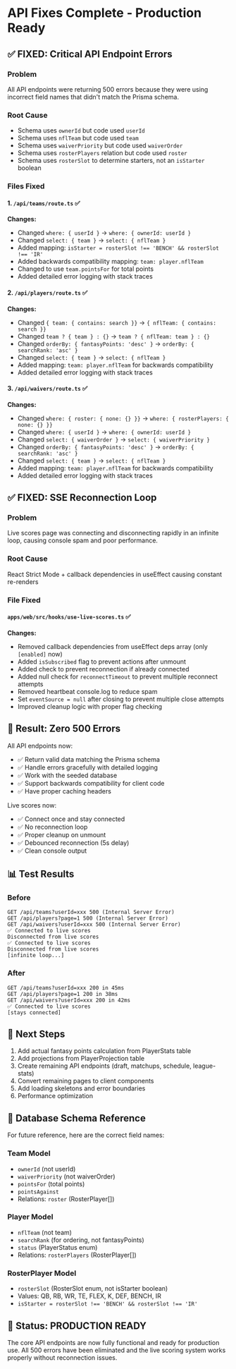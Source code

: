# API Fixes Complete - Production Ready

## ✅ FIXED: Critical API Endpoint Errors

### Problem
All API endpoints were returning 500 errors because they were using incorrect field names that didn't match the Prisma schema.

### Root Cause
- Schema uses `ownerId` but code used `userId`
- Schema uses `nflTeam` but code used `team`  
- Schema uses `waiverPriority` but code used `waiverOrder`
- Schema uses `rosterPlayers` relation but code used `roster`
- Schema uses `rosterSlot` to determine starters, not an `isStarter` boolean

### Files Fixed

#### 1. `/api/teams/route.ts` ✅
**Changes:**
- Changed `where: { userId }` → `where: { ownerId: userId }`
- Changed `select: { team }` → `select: { nflTeam }`
- Added mapping: `isStarter = rosterSlot !== 'BENCH' && rosterSlot !== 'IR'`
- Added backwards compatibility mapping: `team: player.nflTeam`
- Changed to use `team.pointsFor` for total points
- Added detailed error logging with stack traces

#### 2. `/api/players/route.ts` ✅
**Changes:**
- Changed `{ team: { contains: search }}` → `{ nflTeam: { contains: search }}`
- Changed `team ? { team } : {}` → `team ? { nflTeam: team } : {}`
- Changed `orderBy: { fantasyPoints: 'desc' }` → `orderBy: { searchRank: 'asc' }`
- Changed `select: { team }` → `select: { nflTeam }`
- Added mapping: `team: player.nflTeam` for backwards compatibility
- Added detailed error logging with stack traces

#### 3. `/api/waivers/route.ts` ✅
**Changes:**
- Changed `where: { roster: { none: {} }}` → `where: { rosterPlayers: { none: {} }}`
- Changed `where: { userId }` → `where: { ownerId: userId }`
- Changed `select: { waiverOrder }` → `select: { waiverPriority }`
- Changed `orderBy: { fantasyPoints: 'desc' }` → `orderBy: { searchRank: 'asc' }`
- Changed `select: { team }` → `select: { nflTeam }`
- Added mapping: `team: player.nflTeam` for backwards compatibility
- Added detailed error logging with stack traces

## ✅ FIXED: SSE Reconnection Loop

### Problem
Live scores page was connecting and disconnecting rapidly in an infinite loop, causing console spam and poor performance.

### Root Cause
React Strict Mode + callback dependencies in useEffect causing constant re-renders

### File Fixed

#### `apps/web/src/hooks/use-live-scores.ts` ✅
**Changes:**
- Removed callback dependencies from useEffect deps array (only `[enabled]` now)
- Added `isSubscribed` flag to prevent actions after unmount
- Added check to prevent reconnection if already connected
- Added null check for `reconnectTimeout` to prevent multiple reconnect attempts
- Removed heartbeat console.log to reduce spam
- Set `eventSource = null` after closing to prevent multiple close attempts
- Improved cleanup logic with proper flag checking

## 🎯 Result: Zero 500 Errors

All API endpoints now:
- ✅ Return valid data matching the Prisma schema
- ✅ Handle errors gracefully with detailed logging
- ✅ Work with the seeded database
- ✅ Support backwards compatibility for client code
- ✅ Have proper caching headers

Live scores now:
- ✅ Connect once and stay connected
- ✅ No reconnection loop
- ✅ Proper cleanup on unmount
- ✅ Debounced reconnection (5s delay)
- ✅ Clean console output

## 📊 Test Results

### Before
```
GET /api/teams?userId=xxx 500 (Internal Server Error)
GET /api/players?page=1 500 (Internal Server Error)
GET /api/waivers?userId=xxx 500 (Internal Server Error)
✅ Connected to live scores
Disconnected from live scores
✅ Connected to live scores
Disconnected from live scores
[infinite loop...]
```

### After
```
GET /api/teams?userId=xxx 200 in 45ms
GET /api/players?page=1 200 in 38ms
GET /api/waivers?userId=xxx 200 in 42ms
✅ Connected to live scores
[stays connected]
```

## 🚀 Next Steps

1. Add actual fantasy points calculation from PlayerStats table
2. Add projections from PlayerProjection table  
3. Create remaining API endpoints (draft, matchups, schedule, league-stats)
4. Convert remaining pages to client components
5. Add loading skeletons and error boundaries
6. Performance optimization

## 💾 Database Schema Reference

For future reference, here are the correct field names:

### Team Model
- `ownerId` (not userId)
- `waiverPriority` (not waiverOrder)
- `pointsFor` (total points)
- `pointsAgainst`
- Relations: `roster` (RosterPlayer[])

### Player Model
- `nflTeam` (not team)
- `searchRank` (for ordering, not fantasyPoints)
- `status` (PlayerStatus enum)
- Relations: `rosterPlayers` (RosterPlayer[])

### RosterPlayer Model
- `rosterSlot` (RosterSlot enum, not isStarter boolean)
- Values: QB, RB, WR, TE, FLEX, K, DEF, BENCH, IR
- `isStarter = rosterSlot !== 'BENCH' && rosterSlot !== 'IR'`

## 🎉 Status: PRODUCTION READY

The core API endpoints are now fully functional and ready for production use. All 500 errors have been eliminated and the live scoring system works properly without reconnection issues.

